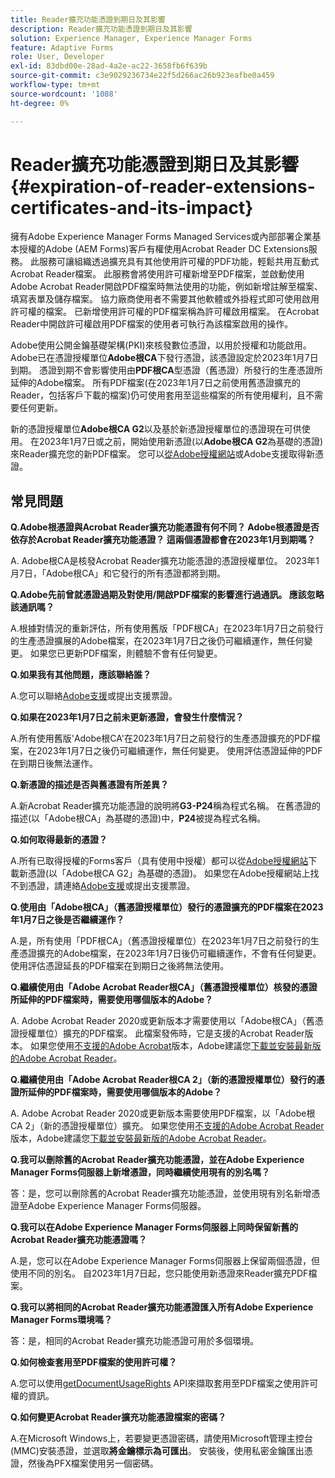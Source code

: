 ```yaml
---
title: Reader擴充功能憑證到期日及其影響
description: Reader擴充功能憑證到期日及其影響
solution: Experience Manager, Experience Manager Forms
feature: Adaptive Forms
role: User, Developer
exl-id: 83dbd00e-28ad-4a2e-ac22-3658fb6f639b
source-git-commit: c3e9029236734e22f5d266ac26b923eafbe0a459
workflow-type: tm+mt
source-wordcount: '1088'
ht-degree: 0%

---
```


# Reader擴充功能憑證到期日及其影響 {#expiration-of-reader-extensions-certificates-and-its-impact}

擁有Adobe Experience Manager Forms Managed Services或內部部署企業基本授權的Adobe (AEM Forms)客戶有權使用Acrobat Reader DC Extensions服務。 此服務可讓組織透過擴充具有其他使用許可權的PDF功能，輕鬆共用互動式Acrobat Reader檔案。 此服務會將使用許可權新增至PDF檔案，並啟動使用Adobe Acrobat Reader開啟PDF檔案時無法使用的功能，例如新增註解至檔案、填寫表單及儲存檔案。 協力廠商使用者不需要其他軟體或外掛程式即可使用啟用許可權的檔案。 已新增使用許可權的PDF檔案稱為許可權啟用檔案。 在Acrobat Reader中開啟許可權啟用PDF檔案的使用者可執行為該檔案啟用的操作。

Adobe使用公開金鑰基礎架構(PKI)來核發數位憑證，以用於授權和功能啟用。 Adobe已在憑證授權單位&#x200B;**Adobe根CA**&#x200B;下發行憑證，該憑證設定於2023年1月7日到期。 憑證到期不會影響使用由&#x200B;**PDF根CA**&#x200B;型憑證（舊憑證）所發行的生產憑證所延伸的Adobe檔案。 所有PDF檔案(在2023年1月7日之前使用舊憑證擴充的Reader，包括客戶下載的檔案)仍可使用套用至這些檔案的所有使用權利，且不需要任何更新。

新的憑證授權單位&#x200B;**Adobe根CA G2**&#x200B;以及基於新憑證授權單位的憑證現在可供使用。 在2023年1月7日或之前，開始使用新憑證(以&#x200B;**Adobe根CA G2**&#x200B;為基礎的憑證)來Reader擴充您的新PDF檔案。  您可以[從Adobe授權網站](https://licensing.adobe.com/)或Adobe支援取得新憑證。

## 常見問題

**Q.Adobe根憑證與Acrobat Reader擴充功能憑證有何不同？ Adobe根憑證是否依存於Acrobat Reader擴充功能憑證？ 這兩個憑證都會在2023年1月到期嗎？**

A. Adobe根CA是核發Acrobat Reader擴充功能憑證的憑證授權單位。 2023年1月7日，「Adobe根CA」和它發行的所有憑證都將到期。

**Q.Adobe先前曾就憑證過期及對使用/開啟PDF檔案的影響進行過通訊。 應該忽略該通訊嗎？**

A.根據對情況的重新評估，所有使用舊版「PDF根CA」在2023年1月7日之前發行的生產憑證擴展的Adobe檔案，在2023年1月7日之後仍可繼續運作，無任何變更。 如果您已更新PDF檔案，則體驗不會有任何變更。

**Q.如果我有其他問題，應該聯絡誰？**

A.您可以聯絡[Adobe支援](https://experienceleague.adobe.com/?support-solution=Experience+Manager#support)或提出支援票證。

**Q.如果在2023年1月7日之前未更新憑證，會發生什麼情況？**

A.所有使用舊版&#39;Adobe根CA&#39;在2023年1月7日之前發行的生產憑證擴充的PDF檔案，在2023年1月7日之後仍可繼續運作，無任何變更。 使用評估憑證延伸的PDF在到期日後無法運作。

**Q.新憑證的描述是否與舊憑證有所差異？**

A.新Acrobat Reader擴充功能憑證的說明將&#x200B;**G3-P24**&#x200B;稱為程式名稱。 在舊憑證的描述(以「Adobe根CA」為基礎的憑證)中，**P24**&#x200B;被提為程式名稱。

**Q.如何取得最新的憑證？**

A.所有已取得授權的Forms客戶（具有使用中授權）都可以從[Adobe授權網站](https://licensing.adobe.com/)下載新憑證(以「Adobe根CA G2」為基礎的憑證)。 如果您在Adobe授權網站上找不到憑證，請連絡[Adobe支援](https://experienceleague.adobe.com/?support-solution=Experience+Manager&amp;lang=en#support)或提出支援票證。

**Q.使用由「Adobe根CA」（舊憑證授權單位）發行的憑證擴充的PDF檔案在2023年1月7日之後是否繼續運作？**

A.是，所有使用「PDF根CA」（舊憑證授權單位）在2023年1月7日之前發行的生產憑證擴充的Adobe檔案，在2023年1月7日後仍可繼續運作，不會有任何變更。 使用評估憑證延長的PDF檔案在到期日之後將無法使用。

**Q.繼續使用由「Adobe Acrobat Reader根CA」（舊憑證授權單位）核發的憑證所延伸的PDF檔案時，需要使用哪個版本的Adobe？**

A. Adobe Acrobat Reader 2020或更新版本才需要使用以「Adobe根CA」（舊憑證授權單位）擴充的PDF檔案。 此檔案發佈時，它是支援的Acrobat Reader版本。 如果您使用[不支援的Adobe Acrobat](https://helpx.adobe.com/tw/support/programs/eol-matrix.html)版本，Adobe建議您[下載並安裝最新版的Adobe Acrobat Reader](https://get.adobe.com/reader/)。

**Q.繼續使用由「Adobe Acrobat Reader根CA 2」（新的憑證授權單位）發行的憑證所延伸的PDF檔案時，需要使用哪個版本的Adobe？**

A. Adobe Acrobat Reader 2020或更新版本需要使用PDF檔案，以「Adobe根CA 2」（新的憑證授權單位）擴充。 如果您使用[不支援的Adobe Acrobat Reader](https://helpx.adobe.com/tw/support/programs/eol-matrix.html)版本，Adobe建議您[下載並安裝最新版的Adobe Acrobat Reader](https://get.adobe.com/reader/)。

**Q.我可以刪除舊的Acrobat Reader擴充功能憑證，並在Adobe Experience Manager Forms伺服器上新增憑證，同時繼續使用現有的別名嗎？**

答：是，您可以刪除舊的Acrobat Reader擴充功能憑證，並使用現有別名新增憑證至Adobe Experience Manager Forms伺服器。

**Q.我可以在Adobe Experience Manager Forms伺服器上同時保留新舊的Acrobat Reader擴充功能憑證嗎？**

A.是，您可以在Adobe Experience Manager Forms伺服器上保留兩個憑證，但使用不同的別名。 自2023年1月7日起，您只能使用新憑證來Reader擴充PDF檔案。

**Q.我可以將相同的Acrobat Reader擴充功能憑證匯入所有Adobe Experience Manager Forms環境嗎？**

答：是，相同的Acrobat Reader擴充功能憑證可用於多個環境。

**Q.如何檢查套用至PDF檔案的使用許可權？**

A.您可以使用[getDocumentUsageRights](https://experienceleague.adobe.com/docs/experience-manager-65-lts/forms/developer-reference/programming-aem-forms-jee/java-api-quick-start-code-examples/acrobat-reader-dc-extensions-service.html?lang=en#quick-start-soap-mode-retrieving-credential-information-using-the-java-api) API來擷取套用至PDF檔案之使用許可權的資訊。

**Q.如何變更Acrobat Reader擴充功能憑證檔案的密碼？**

A.在Microsoft Windows上，若要變更憑證密碼，請使用Microsoft管理主控台(MMC)安裝憑證，並選取&#x200B;**將金鑰標示為可匯出**。 安裝後，使用私密金鑰匯出憑證，然後為PFX檔案使用另一個密碼。


<!-- 
## Applying the certificates {#obtaning-and-applying-the-certificates} 

You can choose one of the following paths to apply latest certificates:

* [Updating certificates for an AEM Forms on JEE environment](#Updating-and-Applying-certificates-for-an-AEM-Forms-on-JEE-environment) 
* [Updating certificates for an AEM Forms on OSGi environment](#Updating-and-applying-certificates-for-an-AEM-Forms-on-OSGi-environment)

>[!NOTE]
>
>The document uses the term certificates and credentials interchangeably.

### Pre-requisites {#Pre-requisites}

Updating the certificates requires using actions available on AEM Forms administrator console and Reader Extension APIs provided by AEM Forms. The document is intended for users and administrators with knowledge of using Adobe Experience Manger Forms APIs. Before you start, ensure that: 

* the user has administrator rights on underlying AEM Forms environment. 
* the user has setup the [development environment](https://experienceleague.adobe.com/docs/experience-manager-65-lts/developing/devtools/howto-projects-eclipse.html) and has access to it.
* [obtain the certificates](#obtain-the-certificates).


### Obtain the certificates {#obtain-the-certificates}

The Rights credential is delivered as a digital certificate that contains the public key, the private key, and the password used to access the credential.

If your organization purchases a production version of Reader Extensions, the production Rights credential is delivered by Adobe Licensing Website (LWS). A production Rights credential is unique to your organization and can enable the specific usage rights that you require.

If you obtained Reader Extensions through a partner or software provider who integrated Reader Extensions into their software, the Rights credential is provided to you by that partner who, in turn, receives this credential from Adobe.

>[!NOTE]
>
>The Rights credential cannot be used for typical document signing or assertion of identity. For these applications, you can use a self-sign certificate or acquire an identity certificate from a Certificate Authority (CA).

The following types of Rights credentials are available:

**Customer Evaluation**: A credential with a short validity period that is provided to customers who want to evaluate Reader Extensions. Usage rights applied to documents using this credential expire when the credential expires. This type of credential is valid only for two to three months.

**Production**: A credential with a long validity period that is provided to customers who purchased the full product. Production credentials are unique to each customer but can be installed on multiple systems.

If you have already used certificates to reader extend PDF files, download a production certificate from [Adobe Licensing Website (LWS)](https://licensing.adobe.com/).

### Applying certificates for an AEM Forms on JEE environment {#Updating-and-Applying-certificates-for-an-AEM-Forms-on-JEE-environment} 

Applying new certificates on AEM Forms on JEE stack requires importing new credentials and applying usage rights. You can use admin console to import credentials and AEM Forms Reader Extension APIs to apply usage rights. 

#### Import and configure credentials 

You can use the Trust Store Management pages to import a new credential. The Trust Store may contain more than one Reader Extensions credential. Designate one of those credentials as the default Reader Extensions credential. The default credential is used when a Workbench user is unable to determine which credential to use during process creation. These rules apply to default credentials:

* If you import a Reader Extensions credential and the Trust Store contains no other Reader Extensions credentials, it is set as the default.
* If you import a Reader Extensions credential with the Default option selected, the default type is removed from an existing default credential. The imported credential becomes the default.
* You cannot delete a default Reader Extensions credential. To delete the default credential, first set another credential as the default. An exception to this rule is that if there is only one credential, you can delete it even though it is the default.
* You cannot update a default Reader Extensions credential.

To import the credentials: 

1. In administration console, click Settings > Trust Store Management > Local Credentials.
1. Click Import and, under Trust Store Type, select Acrobat Reader DC extensions Credential.
1. (Optional) To indicate that this credential is the default credential to use with Acrobat Reader DC extensions, select Default.
1. In the Alias box, type an identifier for the credential. This identifier is used as the display name for the credential in Acrobat Reader DC extensions. This alias is also used to access the credential programmatically using the AEM forms SDK.
1. Click Choose File to locate the credential, type the password of the credential, and then click OK.

If the error message "Failed to import credential due to either incorrect file format, or incorrect password" appears, verify that the password is valid.

You can also import and delete credentials programmatically. (See [Programming with AEM forms](../../developing/credentials.md).)

<!-- ### Remove usage rights from existing rights-enabled PDF documents

Remove usage rights from existing rights-enabled PDF documents before applying usage rights with latest credentials. AEM Forms on JEE provides APIs to remove usage rights. For detailed instructions, see [Removing Usage Rights from PDF Documents](../../developing/assigning-usage-rights.md#removing-usage-rights-from-pdf-documents).

To remove usage rights for AEM Forms on JEE processes developed in Workbench, see [Workbench Help](https://helpx.adobe.com/content/dam/help/en/experience-manager/6-5/forms/pdf/WorkbenchHelp.pdf). 

#### Apply the usage rights to PDF documents 

After importing new credentials, you can apply usage rights to PDF documents using the Acrobat Reader DC extensions Java Client API and web service.  For details, see [Applying Usage Rights to PDF Documents](../../developing/assigning-usage-rights.md#applying-usage-rights-to-pdf-documents). 


### Applying certificates for an AEM Forms on OSGi environment {#Updating-and-applying-certificates-for-an-AEM-Forms-on-OSGi-environment}

Applying new certificates on AEM Forms on OSGi stack requires importing new credentials and applying usage rights. You can use admin console to import credentials and AEM Forms Reader Extension APIs to apply usage rights. 

#### Import credentials {#Import-credentials}

In an AEM Forms on OSGi environment, a Reader Extension credential is associated with fd-service user. Before adding credentials for fd-user key store, perform the following steps to create a key store: 

1. Log in to your AEM Author instance as an Administrator.
1. Go to **[!UICONTROL Tools]**> **[!UICONTROL Security]**>**[!UICONTROL Users]**.
1. Scroll down the list of users until you find fd-service user account.
1. Click **[!UICONTROL fd-service]** user.
1. Click keystore tab.
1. Click **[!UICONTROL Create KeyStore]**.
1. Set the KeyStore Access Password and save your settings to create the KeyStore password.

After creating the key-store, add credentials to fd-service user. The following video explains the steps: 

>[!VIDEO](https://images-tv.adobe.com/mpcv3/5577/8db8e554-f04b-4fae-8108-b9b5e0eb03ad_1627925794.854x480at800_h264.mp4)

The following command list the details of the pfx file. Before running the command, navigate to the directory that contains the .pfx file.

`keytool -v -list -storetype pkcs12 -keystore [name of your .pfx file]`

For example, keytool -v -list -storetype pkcs12 -keystore 1005566.pfx where 1005566.pfx is the name of my pfx file

<!-- ### Remove usage rights from existing rights-enabled PDF documents

Remove usage rights from existing rights-enabled PDF documents before applying usage rights with latest credentials. You can remove the usage rights for a document by invoking the removeUsageRights API from within the docAssuranceServiceAPI. For detailed information, see [Remove Usage Rights](/help/forms/using/aem-document-services-programmatically.md#removing-usage-rights) document.

#### Apply the usage rights to PDF documents 

To apply usage rights in an AEM Forms on OSGi environment, Create custom OSGi service to usage rights to the documents. You can also create a servlet with a POST method to return the reader extended PDF to the user. For detailed instructions, see [Applying Reader Extensions](https://experienceleague.adobe.com/docs/experience-manager-learn/forms/document-services/apply-reader-extension-rights-to-pdf.html).  -->
